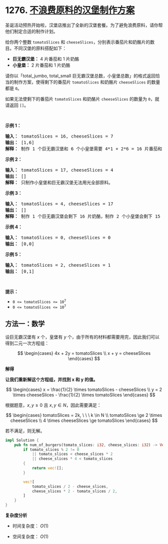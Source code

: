 # 1276. [不浪费原料的汉堡制作方案][_1276]

圣诞活动预热开始啦，汉堡店推出了全新的汉堡套餐。为了避免浪费原料，请你帮他们制定合适的制作计划。

给你两个整数 `tomatoSlices` 和 `cheeseSlices`，分别表示番茄片和奶酪片的数目。不同汉堡的原料搭配如下：

- <strong>巨无霸汉堡：</strong> 4 片番茄和 1 片奶酪
- <strong>小皇堡：</strong> 2 片番茄和 1 片奶酪

请你以「total_jumbo, total_small 巨无霸汉堡总数，小皇堡总数」的格式返回恰当的制作方案，使得剩下的番茄片 `tomatoSlices` 和奶酪片 `cheeseSlices` 的数量都是 `0`。

如果无法使剩下的番茄片 `tomatoSlices` 和奶酪片 `cheeseSlices` 的数量为 `0`，就请返回 `[]`。

<p>&nbsp;</p>

<strong>示例 1：</strong>

<pre>
<strong>输入：</strong> tomatoSlices = 16, cheeseSlices = 7
<strong>输出：</strong> [1,6]
<strong>解释：</strong> 制作 1 个巨无霸汉堡和 6 个小皇堡需要 4*1 + 2*6 = 16 片番茄和 1 + 6 = 7 片奶酪。不会剩下原料。
</pre>

<strong>示例 2：</strong>

<pre>
<strong>输入：</strong> tomatoSlices = 17, cheeseSlices = 4
<strong>输出：</strong> []
<strong>解释：</strong> 只制作小皇堡和巨无霸汉堡无法用光全部原料。
</pre>

<strong>示例 3：</strong>

<pre>
<strong>输入：</strong> tomatoSlices = 4, cheeseSlices = 17
<strong>输出：</strong> []
<strong>解释：</strong> 制作 1 个巨无霸汉堡会剩下 16 片奶酪，制作 2 个小皇堡会剩下 15 片奶酪。
</pre>

<strong>示例 4：</strong>

<pre>
<strong>输入：</strong> tomatoSlices = 0, cheeseSlices = 0
<strong>输出：</strong> [0,0]
</pre>

<strong>示例 5：</strong>

<pre>
<strong>输入：</strong> tomatoSlices = 2, cheeseSlices = 1
<strong>输出：</strong> [0,1]
</pre>

<p>&nbsp;</p>

<strong>提示：</strong>

<ul>
    <li><code>0 &lt;= tomatoSlices &lt;= 10<sup>7</sup></code></li>
    <li><code>0 &lt;= tomatoSlices &lt;= 10<sup>7</sup></code></li>
</ul>

## 方法一：数学

设巨无霸汉堡有 $x$ 个，皇堡有 $y$ 个，由于所有的材料都需要用完，因此我们可以得到二元一次方程组：

$$
\begin{cases}
4x + 2y = tomatoSlices \\
x + y = cheeseSlices
\end{cases}
$$

<strong>解得</strong>

<b>让我们重新解这个方程组，并找到 x 和 y 的值。</b>

$$
\begin{cases}
x = \frac{1}{2} \times tomatoSlices - cheeseSlices \\
y = 2 \times cheeseSlices - \frac{1}{2} \times tomatoSlices
\end{cases}
$$

根据题意，$x,y≥0$ 且 $x,y∈N$，因此需要满足：

$$
\begin{cases}
 tomatoSlices = 2k, \ \ \ k \in N \\
 tomatoSlices \ge 2 \times cheeseSlices \\
 4 \times cheeseSlices \ge tomatoSlices
\end{cases}
$$

若不满足，则无解。

```rust
impl Solution {
    pub fn num_of_burgers(tomato_slices: i32, cheese_slices: i32) -> Vec<i32> {
        if tomato_slices % 2 != 0
            || tomato_slices < cheese_slices * 2
            || cheese_slices * 4 < tomato_slices
        {
            return vec![];
        }

        vec![
            tomato_slices / 2 - cheese_slices,
            cheese_slices * 2 - tomato_slices / 2,
        ]
    }
}
```

<strong>复杂度分析</strong>

- 时间复杂度： $O(1)$

- 空间复杂度： $O(1)$

[_1276]: https://leetcode.cn/problems/number-of-burgers-with-no-waste-of-ingredients/description/
